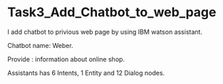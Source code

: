 # Task3_Add_Chatbot_to_web_page
 
 I add chatbot to privious web page by using IBM watson assistant.
 
 Chatbot name: Weber.
 
 Provide : information about online shop.
 
 Assistants has 6 Intents, 1 Entity and 12 Dialog nodes.
 
